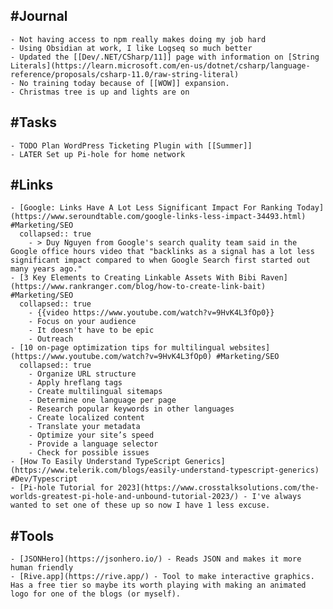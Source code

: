 ## #Journal
	- Not having access to npm really makes doing my job hard
	- Using Obsidian at work, I like Logseq so much better
	- Updated the [[Dev/.NET/CSharp/11]] page with information on [String Literals](https://learn.microsoft.com/en-us/dotnet/csharp/language-reference/proposals/csharp-11.0/raw-string-literal)
	- No training today because of [[WOW]] expansion.
	- Christmas tree is up and lights are on
## #Tasks
	- TODO Plan WordPress Ticketing Plugin with [[Summer]]
	- LATER Set up Pi-hole for home network
## #Links
	- [Google: Links Have A Lot Less Significant Impact For Ranking Today](https://www.seroundtable.com/google-links-less-impact-34493.html) #Marketing/SEO
	  collapsed:: true
		- > Duy Nguyen from Google's search quality team said in the Google office hours video that "backlinks as a signal has a lot less significant impact compared to when Google Search first started out many years ago."
	- [3 Key Elements to Creating Linkable Assets With Bibi Raven](https://www.rankranger.com/blog/how-to-create-link-bait) #Marketing/SEO
	  collapsed:: true
		- {{video https://www.youtube.com/watch?v=9HvK4L3fOp0}}
		- Focus on your audience
		- It doesn't have to be epic
		- Outreach
	- [10 on-page optimization tips for multilingual websites](https://www.youtube.com/watch?v=9HvK4L3fOp0) #Marketing/SEO
	  collapsed:: true
		- Organize URL structure
		- Apply hreflang tags
		- Create multilingual sitemaps
		- Determine one language per page
		- Research popular keywords in other languages
		- Create localized content
		- Translate your metadata
		- Optimize your site’s speed
		- Provide a language selector
		- Check for possible issues
	- [How To Easily Understand TypeScript Generics](https://www.telerik.com/blogs/easily-understand-typescript-generics) #Dev/Typescript
	- [Pi-hole Tutorial for 2023](https://www.crosstalksolutions.com/the-worlds-greatest-pi-hole-and-unbound-tutorial-2023/) - I've always wanted to set one of these up so now I have 1 less excuse.
## #Tools
	- [JSONHero](https://jsonhero.io/) - Reads JSON and makes it more human friendly
	- [Rive.app](https://rive.app/) - Tool to make interactive graphics. Has a free tier so maybe its worth playing with making an animated logo for one of the blogs (or myself).